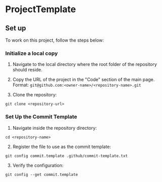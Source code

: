 # ProjectTemplate

## Set up

To work on this project, follow the steps below:

### Initialize a local copy

1. Navigate to the local directory where the root folder of the repository should reside.
  
2. Copy the URL of the project in the "Code" section of the main page.<br>
   Format: ```git@github.com:<owner-name>/<repository-name>.git```
  
3. Clone the repository:
```
git clone <repository-url>
```

### Set Up the Commit Template

1. Navigate inside the repository directory:
```
cd <repository-name>
```
   
2. Register the file to use as the commit template:
```
git config commit.template .github/commit-template.txt
```
   
3. Verify the configuration:
```
git config --get commit.template
```





